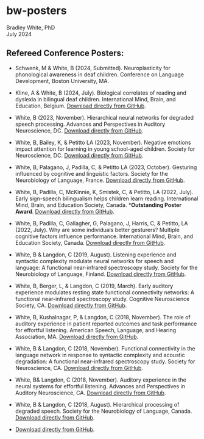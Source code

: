 # bw-posters
Bradley White, PhD  
July 2024

## Refereed Conference Posters:
- Schwenk, M & White, B (2024, Submitted). Neuroplasticity for phonological awareness in deaf children. Conference on Language Development, Boston University, MA.
- Kline, A & White, B (2024, July). Biological correlates of reading and dyslexia in bilingual deaf children. International Mind, Brain, and Education, Belgium. [Download directly from GitHub]().
- White, B (2023, November). Hierarchical neural networks for degraded speech processing. Advances and Perspectives in Auditory Neuroscience, DC. [Download directly from GitHub]().
- White, B, Bailey, K, & Petitto LA (2023, November). Negative emotions impact attention for learning in young school-aged children. Society for Neuroscience, DC. [Download directly from GitHub]().
- White, B, Palagano, J, Padilla, C, & Petitto LA (2023, October). Gesturing influenced by cognitive and linguistic factors. Society for the Neurobiology of Language, France. [Download directly from GitHub]().
- White, B, Padilla, C, McKinnie, K, Smistek, C, & Petitto, LA (2022, July). Early sign-speech bilingualism helps children learn reading. International Mind, Brain, and Education Society, Canada. ***Outstanding Poster Award**. [Download directly from GitHub]().
- White, B, Padilla, C, Gallagher, G, Palagano, J, Harris, C, & Petitto, LA (2022, July). Why are some individuals better gesturers? Multiple cognitive factors influence performance. International Mind, Brain, and Education Society, Canada. [Download directly from GitHub]().
- White, B & Langdon, C (2019, August). Listening experience and syntactic complexity modulate neural networks for speech and language: A functional near-infrared spectroscopy study. Society for the Neurobiology of Language, Finland. [Download directly from GitHub]().
- White, B, Berger, L, & Langdon, C (2019, March). Early auditory experience modulates resting state functional connectivity networks: A functional near-infrared spectroscopy study. Cognitive Neuroscience Society, CA. [Download directly from GitHub](https://github.com/bradleyethanw/bw-posters/blob/main/20190325-cns-resting.pdf).
- White, B, Kushalnagar, P, & Langdon, C (2018, November). The role of auditory experience in patient reported outcomes and task performance for effortful listening. American Speech, Language, and Hearing Association, MA. [Download directly from GitHub](https://github.com/bradleyethanw/bw-posters/blob/main/20181117-asha-effort.pdf).
- White, B & Langdon, C (2018, November). Functional connectivity in the language network in response to syntactic complexity and acoustic degradation: A functional near-infrared spectroscopy study. Society for Neuroscience, CA. [Download directly from GitHub](https://github.com/bradleyethanw/bw-posters/blob/main/20181107-sfn-networks.pdf).
- White, B& Langdon, C (2018, November). Auditory experience in the neural systems for effortful listening. Advances and Perspectives in Auditory Neuroscience, CA. [Download directly from GitHub](https://github.com/bradleyethanw/bw-posters/blob/main/20181102-apan-effort.pdf).
- White, B & Langdon, C (2018, August). Hierarchical processing of degraded speech. Society for the Neurobiology of Language, Canada. [Download directly from GitHub](https://github.com/bradleyethanw/bw-posters/blob/main/20180817-snl-effort.pdf).

- [Download directly from GitHub]().
